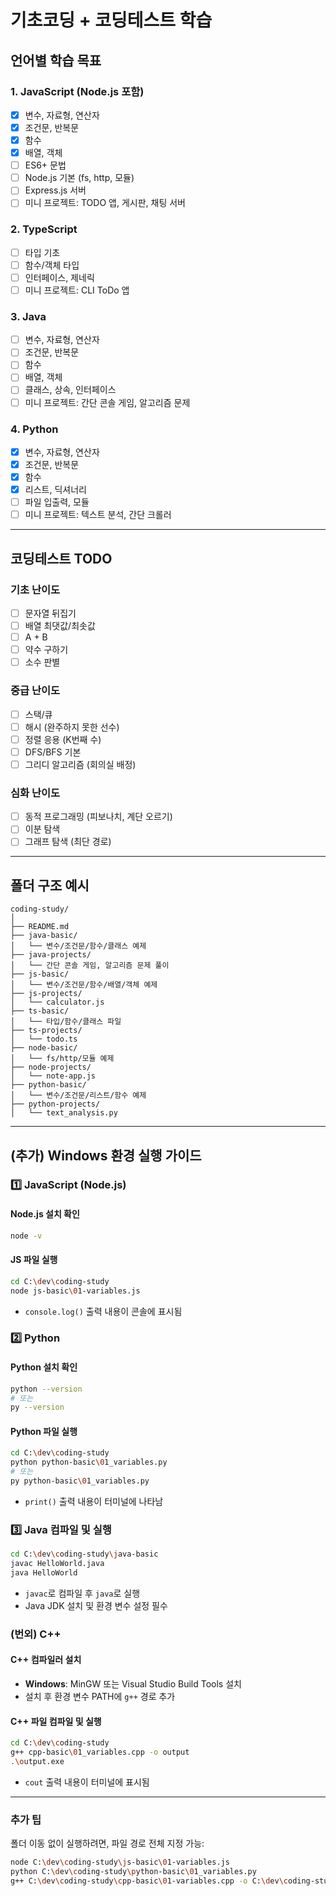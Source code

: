 # 기초코딩 + 코딩테스트 학습

## 언어별 학습 목표

### 1. JavaScript (Node.js 포함)

- [x] 변수, 자료형, 연산자
- [x] 조건문, 반복문
- [x] 함수
- [x] 배열, 객체
- [ ] ES6+ 문법
- [ ] Node.js 기본 (fs, http, 모듈)
- [ ] Express.js 서버
- [ ] 미니 프로젝트: TODO 앱, 게시판, 채팅 서버

### 2. TypeScript

- [ ] 타입 기초
- [ ] 함수/객체 타입
- [ ] 인터페이스, 제네릭
- [ ] 미니 프로젝트: CLI ToDo 앱

### 3. Java

- [ ] 변수, 자료형, 연산자
- [ ] 조건문, 반복문
- [ ] 함수
- [ ] 배열, 객체
- [ ] 클래스, 상속, 인터페이스
- [ ] 미니 프로젝트: 간단 콘솔 게임, 알고리즘 문제

### 4. Python

- [x] 변수, 자료형, 연산자
- [x] 조건문, 반복문
- [x] 함수
- [x] 리스트, 딕셔너리
- [ ] 파일 입출력, 모듈
- [ ] 미니 프로젝트: 텍스트 분석, 간단 크롤러

---

## 코딩테스트 TODO

### 기초 난이도

- [ ] 문자열 뒤집기
- [ ] 배열 최댓값/최솟값
- [ ] A + B
- [ ] 약수 구하기
- [ ] 소수 판별

### 중급 난이도

- [ ] 스택/큐
- [ ] 해시 (완주하지 못한 선수)
- [ ] 정렬 응용 (K번째 수)
- [ ] DFS/BFS 기본
- [ ] 그리디 알고리즘 (회의실 배정)

### 심화 난이도

- [ ] 동적 프로그래밍 (피보나치, 계단 오르기)
- [ ] 이분 탐색
- [ ] 그래프 탐색 (최단 경로)

---

## 폴더 구조 예시

```
coding-study/
│
├── README.md
├── java-basic/
│   └── 변수/조건문/함수/클래스 예제
├── java-projects/
│   └── 간단 콘솔 게임, 알고리즘 문제 풀이
├── js-basic/
│   └── 변수/조건문/함수/배열/객체 예제
├── js-projects/
│   └── calculator.js
├── ts-basic/
│   └── 타입/함수/클래스 파일
├── ts-projects/
│   └── todo.ts
├── node-basic/
│   └── fs/http/모듈 예제
├── node-projects/
│   └── note-app.js
├── python-basic/
│   └── 변수/조건문/리스트/함수 예제
├── python-projects/
│   └── text_analysis.py
```

---

## (추가) Windows 환경 실행 가이드

### 1️⃣ JavaScript (Node.js)

#### Node.js 설치 확인

```bash
node -v
```

#### JS 파일 실행

```bash
cd C:\dev\coding-study
node js-basic\01-variables.js
```

- `console.log()` 출력 내용이 콘솔에 표시됨

### 2️⃣ Python

#### Python 설치 확인

```bash
python --version
# 또는
py --version
```

#### Python 파일 실행

```bash
cd C:\dev\coding-study
python python-basic\01_variables.py
# 또는
py python-basic\01_variables.py
```

- `print()` 출력 내용이 터미널에 나타남

### 3️⃣ Java 컴파일 및 실행

```bash
cd C:\dev\coding-study\java-basic
javac HelloWorld.java
java HelloWorld
```

- `javac`로 컴파일 후 `java`로 실행
- Java JDK 설치 및 환경 변수 설정 필수

### (번외) C++

#### C++ 컴파일러 설치

- **Windows**: MinGW 또는 Visual Studio Build Tools 설치
- 설치 후 환경 변수 PATH에 `g++` 경로 추가

#### C++ 파일 컴파일 및 실행

```bash
cd C:\dev\coding-study
g++ cpp-basic\01_variables.cpp -o output
.\output.exe
```

- `cout` 출력 내용이 터미널에 표시됨

---

### 추가 팁

폴더 이동 없이 실행하려면, 파일 경로 전체 지정 가능:

```bash
node C:\dev\coding-study\js-basic\01-variables.js
python C:\dev\coding-study\python-basic\01_variables.py
g++ C:\dev\coding-study\cpp-basic\01-variables.cpp -o C:\dev\coding-study\cpp-basic\output && C:\dev\coding-study\cpp-basic\output.exe
```
